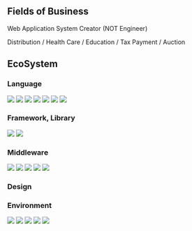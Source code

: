 ## Fields of Business

Web Application System Creator (NOT Engineer)

Distribution / Health Care / Education / Tax Payment / Auction

## EcoSystem

### Language

<p>
<img src="https://img.shields.io/badge/Javascript-276DC3.svg?logo=javascript&style=flat&logoColor=white">
<img src="https://img.shields.io/badge/-TypeScript-007ACC.svg?logo=typescript&style=flat&logoColor=white">
<img src="https://img.shields.io/badge/PHP-777BB4.svg?logo=php&style=flat&logoColor=white">
<img src="https://img.shields.io/badge/Ruby-CC342D.svg?logo=ruby&style=flat&logoColor=white">
<img src="https://img.shields.io/badge/-Java-3a75b0.svg?logo=openjdk&style=flat&logoColor=white">
<img src="https://img.shields.io/badge/-HTML5-333.svg?logo=html5&style=flat">
<img src="https://img.shields.io/badge/-CSS3-1572B6.svg?logo=css3&style=flat">
</p>

### Framework, Library

<p>
<img src="https://img.shields.io/badge/React-61DAFB.svg?logo=react&style=flat&logoColor=white">
<img src="https://img.shields.io/badge/-Rails-CC0000.svg?logo=rubyonrails&style=flat">
</p>

### Middleware

<p>
<img src="https://img.shields.io/badge/MySQL-4479A1.svg?logo=mysql&style=flat&logoColor=white">
<img src="https://img.shields.io/badge/-Oracle-f80000.svg?logo=oracle&style=flat">
<img src="https://img.shields.io/badge/-PostgreSQL-336791.svg?logo=postgresql&style=flat&logoColor=white">
<img src="https://img.shields.io/badge/-Apache-D22128.svg?logo=apache&style=flat">
<img src="https://img.shields.io/badge/-Nginx-bfcfcf.svg?logo=nginx&style=flat">
</p>

### Design


### Environment

<p>
<img src="https://img.shields.io/badge/-intellij%20IDEA-000.svg?logo=intellij-idea&style=flat">
<img src="https://img.shields.io/badge/-Amazon%20AWS-232F3E.svg?logo=amazon-aws&style=flat">
<img src="https://img.shields.io/badge/-Google%20Cloud-EEE.svg?logo=google-cloud&style=flat">
<img src="https://img.shields.io/badge/-GitHub-181717.svg?logo=github&style=flat">
<img src="https://img.shields.io/badge/-Docker-EEE.svg?logo=docker&style=flat">
</p>
